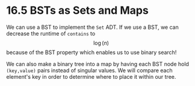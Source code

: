 # 16.5 BSTs as Sets and Maps

We can use a BST to implement the `Set` ADT. If we use a BST, we can decrease the runtime of `contains` to $$\log(n)$$ because of the BST property which enables us to use binary search!

We can also make a binary tree into a map by having each BST node hold `(key,value)` pairs instead of singular values. We will compare each element's key in order to determine where to place it within our tree.
